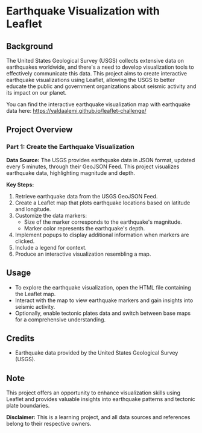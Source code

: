 # Earthquake Visualization with Leaflet

## Background

The United States Geological Survey (USGS) collects extensive data on earthquakes worldwide, and there's a need to develop visualization tools to effectively communicate this data. This project aims to create interactive earthquake visualizations using Leaflet, allowing the USGS to better educate the public and government organizations about seismic activity and its impact on our planet.

You can find the interactive earthquake visualization map with earthquake data here: https://yaldaalemi.github.io/leaflet-challenge/

## Project Overview

### Part 1: Create the Earthquake Visualization

**Data Source:** The USGS provides earthquake data in JSON format, updated every 5 minutes, through their GeoJSON Feed. This project visualizes earthquake data, highlighting magnitude and depth.

**Key Steps:**
1. Retrieve earthquake data from the USGS GeoJSON Feed.
2. Create a Leaflet map that plots earthquake locations based on latitude and longitude.
3. Customize the data markers:
   - Size of the marker corresponds to the earthquake's magnitude.
   - Marker color represents the earthquake's depth.
4. Implement popups to display additional information when markers are clicked.
5. Include a legend for context.
6. Produce an interactive visualization resembling a map.

## Usage

- To explore the earthquake visualization, open the HTML file containing the Leaflet map.
- Interact with the map to view earthquake markers and gain insights into seismic activity.
- Optionally, enable tectonic plates data and switch between base maps for a comprehensive understanding.

## Credits

- Earthquake data provided by the United States Geological Survey (USGS).

## Note

This project offers an opportunity to enhance visualization skills using Leaflet and provides valuable insights into earthquake patterns and tectonic plate boundaries.

**Disclaimer:** This is a learning project, and all data sources and references belong to their respective owners.

